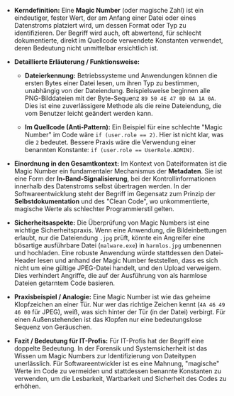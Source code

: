 - **Kerndefinition:** Eine **Magic Number** (oder magische Zahl) ist ein eindeutiger, fester Wert, der am Anfang einer Datei oder eines Datenstroms platziert wird, um dessen Format oder Typ zu identifizieren. Der Begriff wird auch, oft abwertend, für schlecht dokumentierte, direkt im Quellcode verwendete Konstanten verwendet, deren Bedeutung nicht unmittelbar ersichtlich ist.
    
- **Detaillierte Erläuterung / Funktionsweise:**
    
    - **Dateierkennung:** Betriebssysteme und Anwendungen können die ersten Bytes einer Datei lesen, um ihren Typ zu bestimmen, unabhängig von der Dateiendung. Beispielsweise beginnen alle PNG-Bilddateien mit der Byte-Sequenz `89 50 4E 47 0D 0A 1A 0A`. Dies ist eine zuverlässigere Methode als die reine Dateiendung, die vom Benutzer leicht geändert werden kann.
        
    - **Im Quellcode (Anti-Pattern):** Ein Beispiel für eine schlechte "Magic Number" im Code wäre `if (user.role == 2)`. Hier ist nicht klar, was die `2` bedeutet. Bessere Praxis wäre die Verwendung einer benannten Konstante: `if (user.role == UserRole.ADMIN)`.
        
- **Einordnung in den Gesamtkontext:** Im Kontext von Dateiformaten ist die Magic Number ein fundamentaler Mechanismus der **Metadaten**. Sie ist eine Form der **In-Band-Signalisierung**, bei der Kontrollinformationen innerhalb des Datenstroms selbst übertragen werden. In der Softwareentwicklung steht der Begriff im Gegensatz zum Prinzip der **Selbstdokumentation** und des "Clean Code", wo unkommentierte, magische Werte als schlechter Programmierstil gelten.
    
- **Sicherheitsaspekte:** Die Überprüfung von Magic Numbers ist eine wichtige Sicherheitspraxis. Wenn eine Anwendung, die Bildeinbettungen erlaubt, nur die Dateiendung `.jpg` prüft, könnte ein Angreifer eine bösartige ausführbare Datei (`malware.exe`) in `harmlos.jpg` umbenennen und hochladen. Eine robuste Anwendung würde stattdessen den Datei-Header lesen und anhand der Magic Number feststellen, dass es sich nicht um eine gültige JPEG-Datei handelt, und den Upload verweigern. Dies verhindert Angriffe, die auf der Ausführung von als harmlose Dateien getarntem Code basieren.
    
- **Praxisbeispiel / Analogie:** Eine Magic Number ist wie das geheime Klopfzeichen an einer Tür. Nur wer das richtige Zeichen kennt (`4A 46 49 46 00` für JPEG), weiß, was sich hinter der Tür (in der Datei) verbirgt. Für einen Außenstehenden ist das Klopfen nur eine bedeutungslose Sequenz von Geräuschen.
    
- **Fazit / Bedeutung für IT-Profis:** Für IT-Profis hat der Begriff eine doppelte Bedeutung. In der Forensik und Systemsicherheit ist das Wissen um Magic Numbers zur Identifizierung von Dateitypen unerlässlich. Für Softwareentwickler ist es eine Mahnung, "magische" Werte im Code zu vermeiden und stattdessen benannte Konstanten zu verwenden, um die Lesbarkeit, Wartbarkeit und Sicherheit des Codes zu erhöhen.